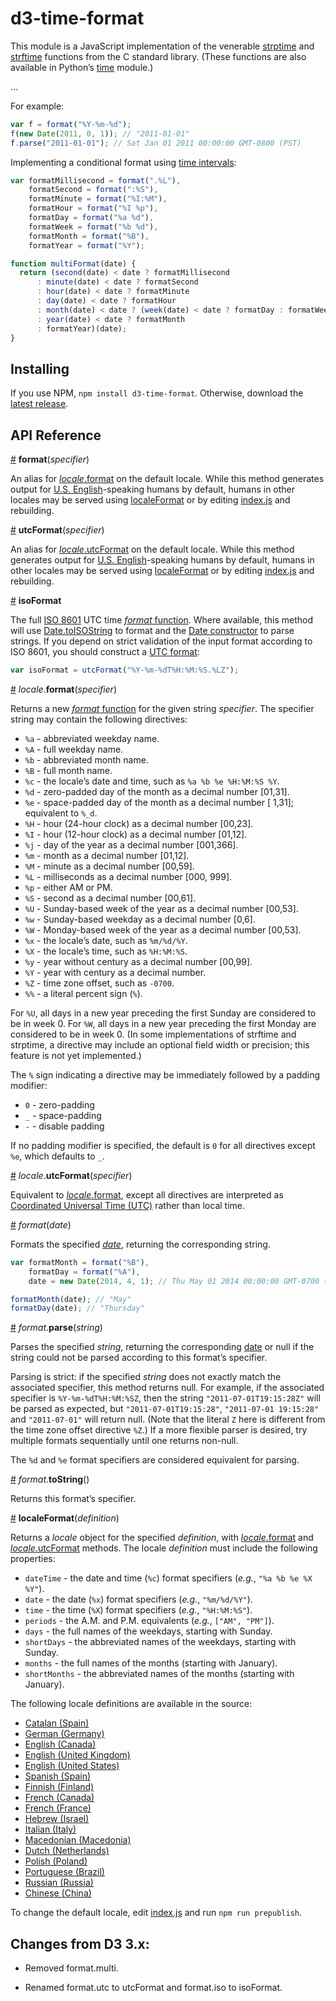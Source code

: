 # d3-time-format

This module is a JavaScript implementation of the venerable [strptime](http://pubs.opengroup.org/onlinepubs/009695399/functions/strptime.html) and [strftime](http://pubs.opengroup.org/onlinepubs/007908799/xsh/strftime.html) functions from the C standard library. (These functions are also available in Python’s [time](http://docs.python.org/library/time.html) module.)

…

For example:

```javascript
var f = format("%Y-%m-%d");
f(new Date(2011, 0, 1)); // "2011-01-01"
f.parse("2011-01-01"); // Sat Jan 01 2011 00:00:00 GMT-0800 (PST)
```

Implementing a conditional format using [time intervals](https://github.com/d3/d3-time):

```js
var formatMillisecond = format(".%L"),
    formatSecond = format(":%S"),
    formatMinute = format("%I:%M"),
    formatHour = format("%I %p"),
    formatDay = format("%a %d"),
    formatWeek = format("%b %d"),
    formatMonth = format("%B"),
    formatYear = format("%Y");

function multiFormat(date) {
  return (second(date) < date ? formatMillisecond
      : minute(date) < date ? formatSecond
      : hour(date) < date ? formatMinute
      : day(date) < date ? formatHour
      : month(date) < date ? (week(date) < date ? formatDay : formatWeek)
      : year(date) < date ? formatMonth
      : formatYear)(date);
}
```

## Installing

If you use NPM, `npm install d3-time-format`. Otherwise, download the [latest release](https://github.com/d3/d3-time-format/releases/latest).

## API Reference

<a name="format" href="#format">#</a> <b>format</b>(<i>specifier</i>)

An alias for [*locale*.format](#locale_format) on the default locale. While this method generates output for [U.S. English](https://github.com/d3/d3-time-format/tree/master/src/locale/en-US.js)-speaking humans by default, humans in other locales may be served using [localeFormat](#localeFormat) or by editing [index.js](https://github.com/d3/d3-time-format/tree/master/index.js) and rebuilding.

<a name="utcFormat" href="#utcFormat">#</a> <b>utcFormat</b>(<i>specifier</i>)

An alias for [*locale*.utcFormat](#locale_utcFormat) on the default locale. While this method generates output for [U.S. English](https://github.com/d3/d3-time-format/tree/master/src/locale/en-US.js)-speaking humans by default, humans in other locales may be served using [localeFormat](#localeFormat) or by editing [index.js](https://github.com/d3/d3-time-format/tree/master/index.js) and rebuilding.

<a name="isoFormat" href="#isoFormat">#</a> <b>isoFormat</b>

The full [ISO 8601](https://en.wikipedia.org/wiki/ISO_8601) UTC time [*format* function](#_format). Where available, this method will use [Date.toISOString](https://developer.mozilla.org/en-US/docs/JavaScript/Reference/Global_Objects/Date/toISOString) to format and the [Date constructor](https://developer.mozilla.org/en-US/docs/JavaScript/Reference/Global_Objects/Date) to parse strings. If you depend on strict validation of the input format according to ISO 8601, you should construct a [UTC format](#utcFormat):

```js
var isoFormat = utcFormat("%Y-%m-%dT%H:%M:%S.%LZ");
```

<a name="locale_format" href="#locale_format">#</a> <i>locale</i>.<b>format</b>(<i>specifier</i>)

Returns a new [*format* function](#_format) for the given string *specifier*. The specifier string may contain the following directives:

* `%a` - abbreviated weekday name.
* `%A` - full weekday name.
* `%b` - abbreviated month name.
* `%B` - full month name.
* `%c` - the locale’s date and time, such as `%a %b %e %H:%M:%S %Y`.
* `%d` - zero-padded day of the month as a decimal number [01,31].
* `%e` - space-padded day of the month as a decimal number [ 1,31]; equivalent to `%_d`.
* `%H` - hour (24-hour clock) as a decimal number [00,23].
* `%I` - hour (12-hour clock) as a decimal number [01,12].
* `%j` - day of the year as a decimal number [001,366].
* `%m` - month as a decimal number [01,12].
* `%M` - minute as a decimal number [00,59].
* `%L` - milliseconds as a decimal number [000, 999].
* `%p` - either AM or PM.
* `%S` - second as a decimal number [00,61].
* `%U` - Sunday-based week of the year as a decimal number [00,53].
* `%w` - Sunday-based weekday as a decimal number [0,6].
* `%W` - Monday-based week of the year as a decimal number [00,53].
* `%x` - the locale’s date, such as `%m/%d/%Y`.
* `%X` - the locale’s time, such as `%H:%M:%S`.
* `%y` - year without century as a decimal number [00,99].
* `%Y` - year with century as a decimal number.
* `%Z` - time zone offset, such as `-0700`.
* `%%` - a literal percent sign (`%`).

For `%U`, all days in a new year preceding the first Sunday are considered to be in week 0. For `%W`, all days in a new year preceding the first Monday are considered to be in week 0. (In some implementations of strftime and strptime, a directive may include an optional field width or precision; this feature is not yet implemented.)

The `%` sign indicating a directive may be immediately followed by a padding modifier:

* `0` - zero-padding
* `_` - space-padding
* `-` - disable padding

If no padding modifier is specified, the default is `0` for all directives except `%e`, which defaults to `_`.

<a name="locale_utcFormat" href="#locale_utcFormat">#</a> <i>locale</i>.<b>utcFormat</b>(<i>specifier</i>)

Equivalent to [*locale*.format](#locale_format), except all directives are interpreted as [Coordinated Universal Time (UTC)](https://en.wikipedia.org/wiki/Coordinated_Universal_Time) rather than local time.

<a name="_format" href="#_format">#</a> <i>format</i>(<i>date</i>)

Formats the specified *[date](https://developer.mozilla.org/en/JavaScript/Reference/Global_Objects/Date)*, returning the corresponding string.

```javascript
var formatMonth = format("%B"),
    formatDay = format("%A"),
    date = new Date(2014, 4, 1); // Thu May 01 2014 00:00:00 GMT-0700 (PDT)

formatMonth(date); // "May"
formatDay(date); // "Thursday"
```

<a name="format_parse" href="#format_parse">#</a> <i>format</i>.<b>parse</b>(<i>string</i>)

Parses the specified *string*, returning the corresponding [date](https://developer.mozilla.org/en/JavaScript/Reference/Global_Objects/Date) or null if the string could not be parsed according to this format’s specifier.

Parsing is strict: if the specified <i>string</i> does not exactly match the associated specifier, this method returns null. For example, if the associated specifier is `%Y-%m-%dT%H:%M:%SZ`, then the string `"2011-07-01T19:15:28Z"` will be parsed as expected, but `"2011-07-01T19:15:28"`, `"2011-07-01 19:15:28"` and `"2011-07-01"` will return null. (Note that the literal `Z` here is different from the time zone offset directive `%Z`.) If a more flexible parser is desired, try multiple formats sequentially until one returns non-null.

The `%d` and `%e` format specifiers are considered equivalent for parsing.

<a name="format_toString" href="#format_toString">#</a> <i>format</i>.<b>toString</b>()

Returns this format’s specifier.

<a name="localeFormat" href="#localeFormat">#</a> <b>localeFormat</b>(<i>definition</i>)

Returns a *locale* object for the specified *definition*, with [*locale*.format](#locale_format) and [*locale*.utcFormat](#locale_utcFormat) methods. The locale *definition* must include the following properties:

* `dateTime` - the date and time (`%c`) format specifiers (<i>e.g.</i>, `"%a %b %e %X %Y"`).
* `date` - the date (`%x`) format specifiers (<i>e.g.</i>, `"%m/%d/%Y"`).
* `time` - the time (`%X`) format specifiers (<i>e.g.</i>, `"%H:%M:%S"`).
* `periods` - the A.M. and P.M. equivalents (<i>e.g.</i>, `["AM", "PM"]`).
* `days` - the full names of the weekdays, starting with Sunday.
* `shortDays` - the abbreviated names of the weekdays, starting with Sunday.
* `months` - the full names of the months (starting with January).
* `shortMonths` - the abbreviated names of the months (starting with January).

The following locale definitions are available in the source:

* [Catalan (Spain)](https://github.com/d3/d3-time-format/tree/master/src/locale/ca-ES.js)
* [German (Germany)](https://github.com/d3/d3-time-format/tree/master/src/locale/de-DE.js)
* [English (Canada)](https://github.com/d3/d3-time-format/tree/master/src/locale/en-CA.js)
* [English (United Kingdom)](https://github.com/d3/d3-time-format/tree/master/src/locale/en-GB.js)
* [English (United States)](https://github.com/d3/d3-time-format/tree/master/src/locale/en-US.js)
* [Spanish (Spain)](https://github.com/d3/d3-time-format/tree/master/src/locale/es-ES.js)
* [Finnish (Finland)](https://github.com/d3/d3-time-format/tree/master/src/locale/fi-FI.js)
* [French (Canada)](https://github.com/d3/d3-time-format/tree/master/src/locale/fr-CA.js)
* [French (France)](https://github.com/d3/d3-time-format/tree/master/src/locale/fr-FR.js)
* [Hebrew (Israel)](https://github.com/d3/d3-time-format/tree/master/src/locale/he-IL.js)
* [Italian (Italy)](https://github.com/d3/d3-time-format/tree/master/src/locale/it-IT.js)
* [Macedonian (Macedonia)](https://github.com/d3/d3-time-format/tree/master/src/locale/mk-MK.js)
* [Dutch (Netherlands)](https://github.com/d3/d3-time-format/tree/master/src/locale/nl-NL.js)
* [Polish (Poland)](https://github.com/d3/d3-time-format/tree/master/src/locale/pl-PL.js)
* [Portuguese (Brazil)](https://github.com/d3/d3-time-format/tree/master/src/locale/pt-BR.js)
* [Russian (Russia)](https://github.com/d3/d3-time-format/tree/master/src/locale/ru-RU.js)
* [Chinese (China)](https://github.com/d3/d3-time-format/tree/master/src/locale/zh-CN.js)

To change the default locale, edit [index.js](https://github.com/d3/d3-time-format/tree/master/index.js) and run `npm run prepublish`.

## Changes from D3 3.x:

* Removed format.multi.

* Renamed format.utc to utcFormat and format.iso to isoFormat.
